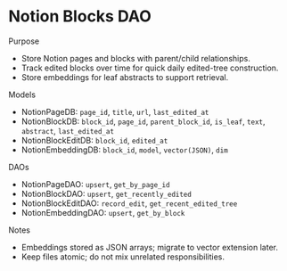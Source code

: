 # Notion Blocks DAO

Purpose
- Store Notion pages and blocks with parent/child relationships.
- Track edited blocks over time for quick daily edited-tree construction.
- Store embeddings for leaf abstracts to support retrieval.

Models
- NotionPageDB: `page_id`, `title`, `url`, `last_edited_at`
- NotionBlockDB: `block_id`, `page_id`, `parent_block_id`, `is_leaf`, `text`, `abstract`, `last_edited_at`
- NotionBlockEditDB: `block_id`, `edited_at`
- NotionEmbeddingDB: `block_id`, `model`, `vector(JSON)`, `dim`

DAOs
- NotionPageDAO: `upsert`, `get_by_page_id`
- NotionBlockDAO: `upsert`, `get_recently_edited`
- NotionBlockEditDAO: `record_edit`, `get_recent_edited_tree`
- NotionEmbeddingDAO: `upsert`, `get_by_block`

Notes
- Embeddings stored as JSON arrays; migrate to vector extension later.
- Keep files atomic; do not mix unrelated responsibilities.

